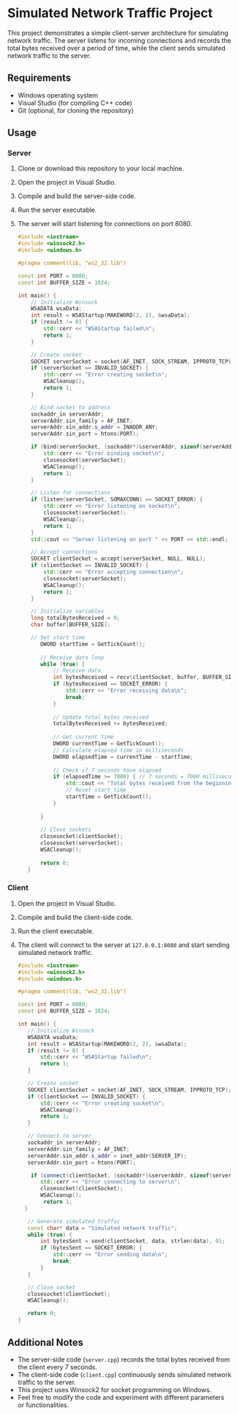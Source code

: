 # Simulated Network Traffic Project

This project demonstrates a simple client-server architecture for simulating network traffic. The server listens for incoming connections and records the total bytes received over a period of time, while the client sends simulated network traffic to the server.

## Requirements

- Windows operating system
- Visual Studio (for compiling C++ code)
- Git (optional, for cloning the repository)

## Usage

### Server

1. Clone or download this repository to your local machine.
2. Open the project in Visual Studio.
3. Compile and build the server-side code.
4. Run the server executable.
5. The server will start listening for connections on port 8080.

   ```cpp
   #include <iostream>
   #include <winsock2.h>
   #include <windows.h>

   #pragma comment(lib, "ws2_32.lib")

   const int PORT = 8080;
   const int BUFFER_SIZE = 1024;

   int main() {
       // Initialize Winsock
       WSADATA wsaData;
       int result = WSAStartup(MAKEWORD(2, 2), &wsaData);
       if (result != 0) {
           std::cerr << "WSAStartup failed\n";
           return 1;
       }

       // Create socket
       SOCKET serverSocket = socket(AF_INET, SOCK_STREAM, IPPROTO_TCP);
       if (serverSocket == INVALID_SOCKET) {
           std::cerr << "Error creating socket\n";
           WSACleanup();
           return 1;
       }

       // Bind socket to address
       sockaddr_in serverAddr;
       serverAddr.sin_family = AF_INET;
       serverAddr.sin_addr.s_addr = INADDR_ANY;
       serverAddr.sin_port = htons(PORT);

       if (bind(serverSocket, (sockaddr*)&serverAddr, sizeof(serverAddr)) == SOCKET_ERROR) {
           std::cerr << "Error binding socket\n";
           closesocket(serverSocket);
           WSACleanup();
           return 1;
       }

       // Listen for connections
       if (listen(serverSocket, SOMAXCONN) == SOCKET_ERROR) {
           std::cerr << "Error listening on socket\n";
           closesocket(serverSocket);
           WSACleanup();
           return 1;
       }
       std::cout << "Server listening on port " << PORT << std::endl;

       // Accept connections
       SOCKET clientSocket = accept(serverSocket, NULL, NULL);
       if (clientSocket == INVALID_SOCKET) {
           std::cerr << "Error accepting connection\n";
           closesocket(serverSocket);
           WSACleanup();
           return 1;
       }

       // Initialize variables
       long totalBytesReceived = 0;
       char buffer[BUFFER_SIZE];

       // Set start time
          DWORD startTime = GetTickCount();
      
          // Receive data loop
          while (true) {
              // Receive data
              int bytesReceived = recv(clientSocket, buffer, BUFFER_SIZE, 0);
              if (bytesReceived == SOCKET_ERROR) {
                  std::cerr << "Error receiving data\n";
                  break;
              }
      
              // Update total bytes received
              totalBytesReceived += bytesReceived;
      
              // Get current time
              DWORD currentTime = GetTickCount();
              // Calculate elapsed time in milliseconds
              DWORD elapsedTime = currentTime - startTime;
      
              // Check if 7 seconds have elapsed
              if (elapsedTime >= 7000) { // 7 seconds = 7000 milliseconds
                  std::cout << "Total bytes received from the beginning: " << totalBytesReceived << std::endl;
                  // Reset start time
                  startTime = GetTickCount();
              }
      
          }
      
          // Close sockets
          closesocket(clientSocket);
          closesocket(serverSocket);
          WSACleanup();
      
          return 0;
      }


### Client

1. Open the project in Visual Studio.
2. Compile and build the client-side code.
3. Run the client executable.
4. The client will connect to the server at `127.0.0.1:8080` and start sending simulated network traffic.
   
    ```cpp
   #include <iostream>
   #include <winsock2.h>
   #include <windows.h>

   #pragma comment(lib, "ws2_32.lib")

   const int PORT = 8080;
   const int BUFFER_SIZE = 1024;

   int main() {
       // Initialize Winsock
       WSADATA wsaData;
       int result = WSAStartup(MAKEWORD(2, 2), &wsaData);
       if (result != 0) {
           std::cerr << "WSAStartup failed\n";
           return 1;
       }
 
       // Create socket
       SOCKET clientSocket = socket(AF_INET, SOCK_STREAM, IPPROTO_TCP);
       if (clientSocket == INVALID_SOCKET) {
           std::cerr << "Error creating socket\n";
           WSACleanup();
           return 1;
       }

       // Connect to server
       sockaddr_in serverAddr;
       serverAddr.sin_family = AF_INET;
       serverAddr.sin_addr.s_addr = inet_addr(SERVER_IP);
       serverAddr.sin_port = htons(PORT);
   
        if (connect(clientSocket, (sockaddr*)&serverAddr, sizeof(serverAddr)) == SOCKET_ERROR) {
           std::cerr << "Error connecting to server\n";
           closesocket(clientSocket);
           WSACleanup();
            return 1;
      }

       // Generate simulated traffic
       const char* data = "Simulated network traffic";
       while (true) {
           int bytesSent = send(clientSocket, data, strlen(data), 0);
           if (bytesSent == SOCKET_ERROR) {
               std::cerr << "Error sending data\n";
               break;
           }
       }

       // Close socket
       closesocket(clientSocket);
       WSACleanup();

       return 0;
   }


## Additional Notes

- The server-side code (`server.cpp`) records the total bytes received from the client every 7 seconds.
- The client-side code (`client.cpp`) continuously sends simulated network traffic to the server.
- This project uses Winsock2 for socket programming on Windows.
- Feel free to modify the code and experiment with different parameters or functionalities.

